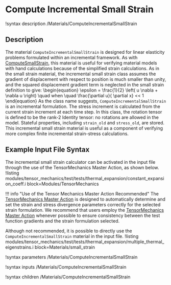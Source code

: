 # Compute Incremental Small Strain
!syntax description /Materials/ComputeIncrementalSmallStrain

## Description
The material `ComputeIncrementalSmallStrain` is designed for linear elasticity problems formulated within an incremental framework.
As with [ComputeSmallStrain](/ComputeSmallStrain.md), this material is useful for verifying material models with hand calculations because of the simplified strain calculations.
As in the small strain material, the incremental small strain class assumes the gradient of displacement with respect to position is much smaller than unity, and the squared displacement gradient term is neglected in the small strain definition to give:
\begin{equation}
\epsilon = \frac{1}{2} \left( u \nabla + \nabla u \right) \quad when \quad \frac{\partial u}{ \partial x} << 1
\end{equation}
As the class name suggests, `ComputeIncrementalSmallStrain` is an incremental formulation.  The stress increment is calculated from the current strain increment at each time step.  In this class, the rotation tensor is defined to be the rank-2 Identity tensor: no rotations are allowed in the model. Stateful properties, including `strain_old` and `stress_old`, are stored. This incremental small strain material is useful as a component of verifying more complex finite incremental strain-stress calculations.

## Example Input File Syntax
The incremental small strain calculator can be activated in the input file through the use of the TensorMechanics Master Action, as shown below.
!listing modules/tensor_mechanics/test/tests/thermal_expansion/constant_expansion_coeff.i block=Modules/TensorMechanics

!!! info "Use of the Tensor Mechanics Master Action Recommended"
    The [TensorMechanics Master Action](/systems/Modules/TensorMechanics/Master/index.md) is designed to automatically determine and set the strain and stress divergence parameters correctly for the selected strain formulation.
    We recommend that users employ the [TensorMechanics Master Action](/systems/Modules/TensorMechanics/Master/index.md) whenever possible to ensure consistency between the test function gradients and the strain formulation selected.

Although not recommended, it is possible to directly use the `ComputeIncrementalSmallStrain` material in the input file.
!listing modules/tensor_mechanics/test/tests/thermal_expansion/multiple_thermal_eigenstrains.i block=Materials/small_strain

!syntax parameters /Materials/ComputeIncrementalSmallStrain

!syntax inputs /Materials/ComputeIncrementalSmallStrain

!syntax children /Materials/ComputeIncrementalSmallStrain
